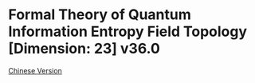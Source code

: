 # Formal Theory of Quantum Information Entropy Field Topology [Dimension: 23] v36.0

[Chinese Version](formal_theory_quantum_information_entropy_field_topology.md)
